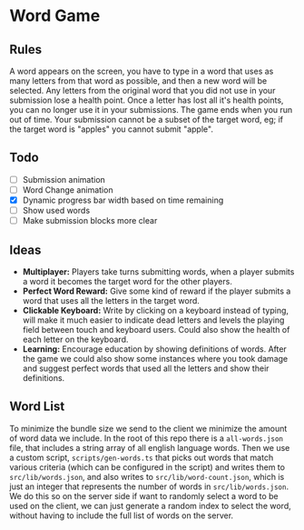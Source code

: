 # Word Game

## Rules

A word appears on the screen, you have to type in a word that uses as many letters from that word as possible, and then a new word will be selected. Any letters from the original word that you did not use in your submission lose a health point. Once a letter has lost all it's health points, you can no longer use it in your submissions. The game ends when you run out of time. Your submission cannot be a subset of the target word, eg; if the target word is "apples" you cannot submit "apple".

## Todo

- [ ] Submission animation
- [ ] Word Change animation
- [x] Dynamic progress bar width based on time remaining
- [ ] Show used words
- [ ] Make submission blocks more clear

## Ideas

- **Multiplayer:** Players take turns submitting words, when a player submits a word it becomes the target word for the other players.
- **Perfect Word Reward:** Give some kind of reward if the player submits a word that uses all the letters in the target word.
- **Clickable Keyboard:** Write by clicking on a keyboard instead of typing, will make it much easier to indicate dead letters and levels the playing field between touch and keyboard users. Could also show the health of each letter on the keyboard.
- **Learning:** Encourage education by showing definitions of words. After the game we could also show some instances where you took damage and suggest perfect words that used all the letters and show their definitions.

## Word List

To minimize the bundle size we send to the client we minimize the amount of word data we include. In the root of this repo there is a `all-words.json` file, that includes a string array of all english language words. Then we use a custom script, `scripts/gen-words.ts` that picks out words that match various criteria (which can be configured in the script) and writes them to `src/lib/words.json`, and also writes to `src/lib/word-count.json`, which is just an integer that represents the number of words in `src/lib/words.json`. We do this so on the server side if want to randomly select a word to be used on the client, we can just generate a random index to select the word, without having to include the full list of words on the server.
